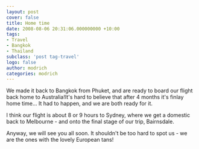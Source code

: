```yaml
---
layout: post
cover: false
title: Home time
date: 2008-08-06 20:31:06.000000000 +10:00
tags: 
- Travel
- Bangkok
- Thailand
subclass: 'post tag-travel'
logo: false
author: modrich
categories: modrich
---
```

We made it back to Bangkok from Phuket, and are ready to board our flight back home to Australia!It's hard to believe that after 4 months it's finlay home time... It had to happen, and we are both ready for it.

I think our flight is about 8 or 9 hours to Sydney, where we get a domestic back to Melbourne - and onto the final stage of our trip, Bairnsdale.

Anyway, we will see you all soon. It shouldn't be too hard to spot us - we are the ones with the lovely European tans!

